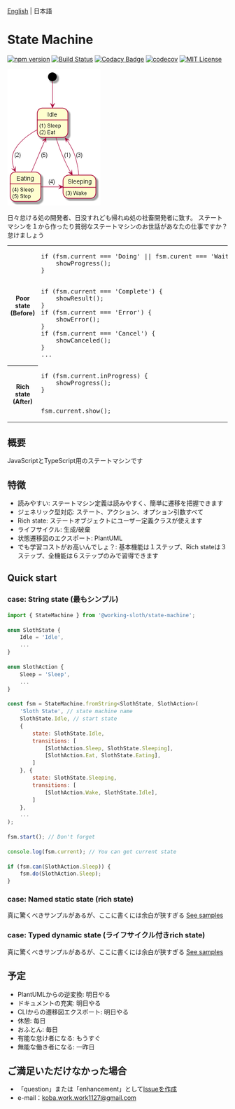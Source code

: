 [English](README.md) | 日本語

# State Machine

[![npm version](https://badge.fury.io/js/%40working-sloth%2Fstate-machine.svg)](https://badge.fury.io/js/%40working-sloth%2Fstate-machine)
[![Build Status](https://travis-ci.org/work-work-komei/node.state-machine.svg?branch=develop)](https://travis-ci.org/work-work-komei/node.state-machine)
[![Codacy Badge](https://api.codacy.com/project/badge/Grade/03db41b395194a168573c9b647f9db24)](https://app.codacy.com/app/work-work-komei/node.state-machine?utm_source=github.com&utm_medium=referral&utm_content=work-work-komei/node.state-machine&utm_campaign=Badge_Grade_Dashboard)
[![codecov](https://codecov.io/gh/work-work-komei/node.state-machine/branch/develop/graph/badge.svg)](https://codecov.io/gh/work-work-komei/node.state-machine)
[![MIT License](http://img.shields.io/badge/license-MIT-blue.svg?style=flat)](LICENSE)

![StateMachine](samples/1.quick-start/state.png)

日々怠ける処の開発者、日没すれども帰れぬ処の社畜開発者に致す。
ステートマシンを１から作ったり貧弱なステートマシンのお世話があなたの仕事ですか？
怠けましょう
<table>
    <tr>
        <th>Poor state<br>(Before)</th>
        <td>
<pre>
if (fsm.current === 'Doing' || fsm.curent === 'Waiting' || ...) {
    showProgress();
}
<br>
if (fsm.current === 'Complete') {
    showResult();
}
if (fsm.current === 'Error') {
    showError();
}
if (fsm.current === 'Cancel') {
    showCanceled();
}
...
</pre>
        </td>
    </tr>
    <tr>
        <th>Rich state<br>(After)</th>
        <td>
<pre>
if (fsm.current.inProgress) {
    showProgress();
}
<br>
fsm.current.show();
</pre>
        </td>
    </tr>
</table>

## 概要
 JavaScriptとTypeScript用のステートマシンです

## 特徴
- 読みやすい: ステートマシン定義は読みやすく、簡単に遷移を把握できます
- ジェネリック型対応: ステート、アクション、オプション引数すべて
- Rich state: ステートオブジェクトにユーザー定義クラスが使えます
- ライフサイクル: 生成/破棄
- 状態遷移図のエクスポート: PlantUML
- でも学習コストがお高いんでしょ？: 基本機能は１ステップ、Rich stateは３ステップ、全機能は６ステップのみで習得できます

## Quick start

### case: String state (最もシンプル)
```js
import { StateMachine } from '@working-sloth/state-machine';

enum SlothState {
    Idle = 'Idle',
    ...
}

enum SlothAction {
    Sleep = 'Sleep',
    ...
}

const fsm = StateMachine.fromString<SlothState, SlothAction>(
    'Sloth State', // state machine name
    SlothState.Idle, // start state
    {
        state: SlothState.Idle,
        transitions: [
            [SlothAction.Sleep, SlothState.Sleeping],
            [SlothAction.Eat, SlothState.Eating],
        ]
    }, {
        state: SlothState.Sleeping,
        transitions: [
            [SlothAction.Wake, SlothState.Idle],
        ]
    },
    ...
);

fsm.start(); // Don't forget

console.log(fsm.current); // You can get current state

if (fsm.can(SlothAction.Sleep)) {
    fsm.do(SlothAction.Sleep);
}
```

### case: Named static state (rich state)
 真に驚くべきサンプルがあるが、ここに書くには余白が狭すぎる
 [See samples](https://github.com/work-work-komei/node.state-machine.samples/tree/master/src)

### case: Typed dynamic state (ライフサイクル付きrich state)
 真に驚くべきサンプルがあるが、ここに書くには余白が狭すぎる
 [See samples](https://github.com/work-work-komei/node.state-machine.samples/tree/master/src)

## 予定
- PlantUMLからの逆変換: 明日やる
- ドキュメントの充実: 明日やる
- CLIからの遷移図エクスポート: 明日やる
- 休憩: 毎日
- おふとん: 毎日
- 有能な怠け者になる: もうすぐ
- 無能な働き者になる: 一昨日

## ご満足いただけなかった場合
- 「question」または「enhancement」として[Issueを作成](https://github.com/work-work-komei/node.data-matrix/issues)
- e-mail：koba.work.work1127@gmail.com
